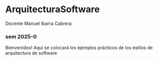 # ArquitecturaSoftware

Docente Manuel Ibarra Cabrera 
 
### sem 2025-0
Bienvenidos!
Aqui se colocará los ejemplos prácticos de los estilos de arquitectura de software